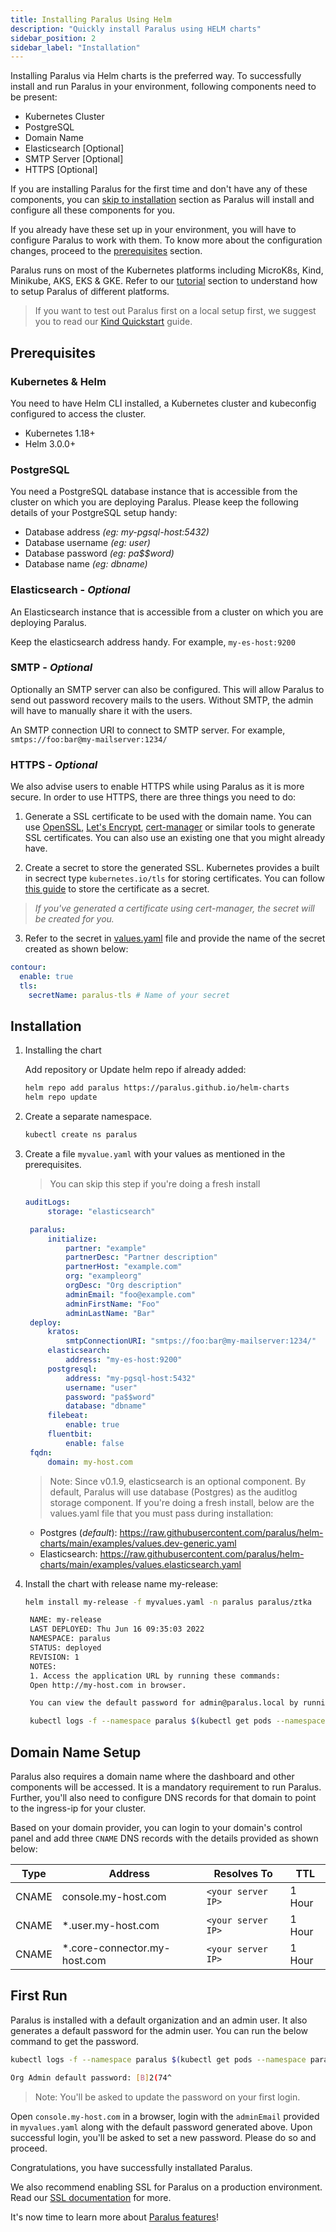 ```yaml
---
title: Installing Paralus Using Helm
description: "Quickly install Paralus using HELM charts"
sidebar_position: 2
sidebar_label: "Installation"
---
```


Installing Paralus via Helm charts is the preferred way. To successfully install and run Paralus in your environment, following components need to be present:

- Kubernetes Cluster
- PostgreSQL
- Domain Name
- Elasticsearch [Optional]
- SMTP Server [Optional]
- HTTPS [Optional]

If you are installing Paralus for the first time and don't have any of these components, you can [skip to installation](#installation) section as Paralus will install and configure all these components for you.

If you already have these set up in your environment, you will have to configure Paralus to work with them. To know more about the configuration changes, proceed to the [prerequisites](#prerequisites) section.

Paralus runs on most of the Kubernetes platforms including MicroK8s, Kind, Minikube, AKS, EKS & GKE. Refer to our [tutorial](/docs/quickstart) section to understand how to setup Paralus of different platforms.

> If you want to test out Paralus first on a local setup first, we suggest you to read our [Kind Quickstart](/blog/kind-quickstart) guide.

## Prerequisites

### Kubernetes & Helm

You need to have Helm CLI installed, a Kubernetes cluster and kubeconfig configured to access the cluster.

- Kubernetes 1.18+
- Helm 3.0.0+

### PostgreSQL

You need a PostgreSQL database instance that is accessible from the cluster on which you are deploying Paralus. Please keep the following details of your PostgreSQL setup handy:

- Database address _(eg: my-pgsql-host:5432)_
- Database username _(eg: user)_
- Database password _(eg: pa$$word)_
- Database name _(eg: dbname)_

### Elasticsearch - _Optional_

An Elasticsearch instance that is accessible from a cluster on which you are deploying Paralus.

Keep the elasticsearch address handy. For example, `my-es-host:9200`

### SMTP - _Optional_

Optionally an SMTP server can also be configured. This will allow Paralus to send out password recovery mails to the users. Without SMTP, the admin will have to manually share it with the users.

An SMTP connection URI to connect to SMTP server. For example, `smtps://foo:bar@my-mailserver:1234/`

### HTTPS - _Optional_

We also advise users to enable HTTPS while using Paralus as it is more secure. In order to use HTTPS, there are three things you need to do:

1. Generate a SSL certificate to be used with the domain name. You can use [OpenSSL](https://github.com/openssl/openssl), [Let's Encrypt](https://github.com/letsencrypt), [cert-manager](https://github.com/cert-manager/cert-manager) or similar tools to generate SSL certificates. You can also use an existing one that you might already have.

2. Create a secret to store the generated SSL. Kubernetes provides a built in secrect type `kubernetes.io/tls` for storing certificates. You can follow [this guide](https://kubernetes.io/docs/concepts/configuration/secret/#tls-secrets) to store the certificate as a secret.

> _If you've generated a certificate using cert-manager, the secret will be created for you._

3. Refer to the secret in [values.yaml](https://github.com/paralus/helm-charts/blob/main/charts/ztka/values.yaml#L231-L237) file and provide the name of the secret created as shown below:

```yaml
contour:
  enable: true
  tls:
    secretName: paralus-tls # Name of your secret
```

## Installation

1. Installing the chart

   Add repository or Update helm repo if already added:

   ```bash
   helm repo add paralus https://paralus.github.io/helm-charts
   helm repo update
   ```

2. Create a separate namespace.

   ```bash
   kubectl create ns paralus
   ```

3. Create a file `myvalue.yaml` with your values as mentioned in the prerequisites.

   > You can skip this step if you're doing a fresh install

   ```yaml
   auditLogs:
        storage: "elasticsearch"

    paralus:
        initialize:
            partner: "example"
            partnerDesc: "Partner description"
            partnerHost: "example.com"
            org: "exampleorg"
            orgDesc: "Org description"
            adminEmail: "foo@example.com"
            adminFirstName: "Foo"
            adminLastName: "Bar"
    deploy:
        kratos:
            smtpConnectionURI: "smtps://foo:bar@my-mailserver:1234/"
        elasticsearch:
            address: "my-es-host:9200"
        postgresql:
            address: "my-pgsql-host:5432"
            username: "user"
            password: "pa$$word"
            database: "dbname"
        filebeat:
            enable: true
        fluentbit:
            enable: false
    fqdn:
        domain: my-host.com
   ```

    > Note: Since v0.1.9, elasticsearch is an optional component. By default, Paralus will use database (Postgres) as the auditlog storage component. If you're doing a fresh install, below are the values.yaml file that you must pass during installation:

    - Postgres (_default_): https://raw.githubusercontent.com/paralus/helm-charts/main/examples/values.dev-generic.yaml
    - Elasticsearch: https://raw.githubusercontent.com/paralus/helm-charts/main/examples/values.elasticsearch.yaml

4. Install the chart with release name my-release:

   ```bash
   helm install my-release -f myvalues.yaml -n paralus paralus/ztka

    NAME: my-release
    LAST DEPLOYED: Thu Jun 16 09:35:03 2022
    NAMESPACE: paralus
    STATUS: deployed
    REVISION: 1
    NOTES:
    1. Access the application URL by running these commands:
    Open http://my-host.com in browser.

    You can view the default password for admin@paralus.local by running the following command once all the pods are running:

    kubectl logs -f --namespace paralus $(kubectl get pods --namespace paralus -l app.kubernetes.io/name='paralus' -o jsonpath='{ .items[0].metadata.name }') initialize | grep 'Org Admin default password:'

   ```

## Domain Name Setup

Paralus also requires a domain name where the dashboard and other components will be accessed. It is a mandatory requirement to run Paralus. Further, you'll also need to configure DNS records for that domain to point to the ingress-ip for your cluster.

Based on your domain provider, you can login to your domain's control panel and add three `CNAME` DNS records with the details provided as shown below:

| Type  | Address                               | Resolves To | TTL    |
| ----- | ------------------------------------- | ----------- | ------ |
| CNAME | console.my-host.com                   | `<your server IP>` | 1 Hour |
| CNAME | \*.user.my-host.com                   | `<your server IP>` | 1 Hour |
| CNAME | \*.core-connector.my-host.com         | `<your server IP>` | 1 Hour |

## First Run

Paralus is installed with a default organization and an admin user. It also generates a default password for the admin user. You can run the below command to get the password.

```bash
kubectl logs -f --namespace paralus $(kubectl get pods --namespace paralus -l app.kubernetes.io/name='paralus' -o jsonpath='{ .items[0].metadata.name }') initialize | grep 'Org Admin default password:'

Org Admin default password: [B]2(74^
```

> Note: You'll be asked to update the password on your first login.

Open `console.my-host.com` in a browser, login with the `adminEmail` provided in `myvalues.yaml` along with the default password generated above. Upon successful login, you'll be asked to set a new password. Please do so and proceed.

Congratulations, you have successfully installated Paralus.

We also recommend enabling SSL for Paralus on a production environment. Read our [SSL documentation](../ssl-setup/) for more.

It's now time to learn more about [Paralus features](../usage/)!

